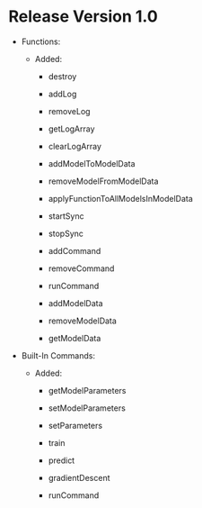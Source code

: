 # Release Version 1.0

* Functions:

    * Added:

        * destroy

        * addLog

        * removeLog

        * getLogArray

        * clearLogArray

        * addModelToModelData

        * removeModelFromModelData

        * applyFunctionToAllModelsInModelData

        * startSync

        * stopSync

        * addCommand

        * removeCommand

        * runCommand

        * addModelData

        * removeModelData

        * getModelData

* Built-In Commands:

    * Added:

        * getModelParameters

        * setModelParameters

        * setParameters

        * train

        * predict

        * gradientDescent

        * runCommand
